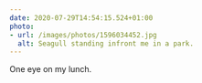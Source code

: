 ```yaml
---
date: 2020-07-29T14:54:15.524+01:00
photo:
- url: /images/photos/1596034452.jpg
  alt: Seagull standing infront me in a park.
---
```

One eye on my lunch.
